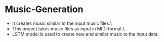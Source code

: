 # Music-Generation
* It creates music similar to the input music files.\
* This project takes music files as input in MIDI format.\
* LSTM model is used to create new and similar music to the input data.
